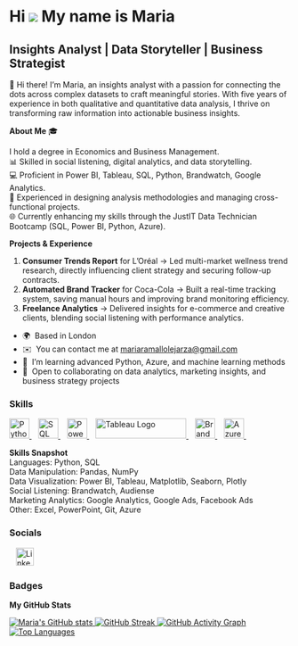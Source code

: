 Hi ![](https://user-images.githubusercontent.com/18350557/176309783-0785949b-9127-417c-8b55-ab5a4333674e.gif) My name is Maria
===========================================================================================================================

Insights Analyst | Data Storyteller | Business Strategist
---------------------------------------------------------

👋 Hi there! I’m Maria, an insights analyst with a passion for connecting the dots across complex datasets to craft meaningful stories. With five years of experience in both qualitative and quantitative data analysis, I thrive on transforming raw information into actionable business insights.

**About Me** 🎓

I hold a degree in Economics and Business Management.  
📊 Skilled in social listening, digital analytics, and data storytelling.  
💻 Proficient in Power BI, Tableau, SQL, Python, Brandwatch, Google Analytics.  
🧩 Experienced in designing analysis methodologies and managing cross-functional projects.  
🌐 Currently enhancing my skills through the JustIT Data Technician Bootcamp (SQL, Power BI, Python, Azure).

**Projects & Experience**

1. **Consumer Trends Report** for L’Oréal → Led multi-market wellness trend research, directly influencing client strategy and securing follow-up contracts.  
2. **Automated Brand Tracker** for Coca-Cola → Built a real-time tracking system, saving manual hours and improving brand monitoring efficiency.  
3. **Freelance Analytics** → Delivered insights for e-commerce and creative clients, blending social listening with performance analytics.

* 🌍  Based in London  
* ✉️  You can contact me at [mariaramallolejarza@gmail.com](mailto:mariaramallolejarza@gmail.com)  
* 🧠  I’m learning advanced Python, Azure, and machine learning methods  
* 🤝  Open to collaborating on data analytics, marketing insights, and business strategy projects

### Skills

<p align="left">
<a href="https://www.python.org/" target="_blank" rel="noreferrer">
<img src="https://raw.githubusercontent.com/danielcranney/readme-generator/main/public/icons/skills/python-colored.svg" width="36" height="36" alt="Python" />
</a>&nbsp;&nbsp;
<a href="https://www.microsoft.com/en-us/sql-server" target="_blank" rel="noreferrer">
<img src="https://raw.githubusercontent.com/danielcranney/readme-generator/main/public/icons/skills/mysql-colored.svg" width="36" height="36" alt="SQL" />
</a>&nbsp;&nbsp;
<a href="https://powerbi.microsoft.com/" target="_blank" rel="noreferrer">
<img src="https://cdn.worldvectorlogo.com/logos/power-bi.svg" width="36" height="36" alt="Power BI" />
</a>&nbsp;&nbsp;
<a href="https://www.tableau.com/" target="_blank" rel="noreferrer">
<img src="https://raw.githubusercontent.com/gilbarbara/logos/main/logos/tableau.svg" width="163" height="36" alt="Tableau Logo" />
</a>&nbsp;&nbsp;
<a href="https://www.brandwatch.com/" target="_blank" rel="noreferrer">
<img src="https://cdn.worldvectorlogo.com/logos/brandwatch.svg" width="36" height="36" alt="Brandwatch" />
</a>&nbsp;&nbsp;
<a href="https://azure.microsoft.com/" target="_blank" rel="noreferrer">
<img src="https://cdn.worldvectorlogo.com/logos/microsoft-azure-1.svg" width="36" height="36" alt="Azure" />
</a>&nbsp;&nbsp;
</p>

**Skills Snapshot**  
Languages: Python, SQL  
Data Manipulation: Pandas, NumPy  
Data Visualization: Power BI, Tableau, Matplotlib, Seaborn, Plotly  
Social Listening: Brandwatch, Audiense  
Marketing Analytics: Google Analytics, Google Ads, Facebook Ads  
Other: Excel, PowerPoint, Git, Azure

### Socials

<p align="left">
</picture>
</a>&nbsp;&nbsp;
<a href="https://www.linkedin.com/in/maria-ramallo-lejarza/" target="_blank" rel="noreferrer">
<img src="https://raw.githubusercontent.com/danielcranney/readme-generator/main/public/icons/socials/linkedin.svg" width="32" height="32" alt="LinkedIn" />
</a>
</p>

### Badges

<b>My GitHub Stats</b>

<a href="http://www.github.com/maria-ramallo">
<img src="https://github-readme-stats.vercel.app/api?username=maria-ramallo&show_icons=true&hide=&count_private=true&title_color=0891b2&text_color=ffffff&icon_color=0891b2&bg_color=1c1917&hide_border=true" alt="Maria's GitHub stats" />
</a>

<a href="http://www.github.com/maria-ramallo">
<img src="https://github-readme-streak-stats.herokuapp.com/?user=maria-ramallo&stroke=ffffff&background=1c1917&ring=0891b2&fire=0891b2&currStreakNum=ffffff&currStreakLabel=0891b2&sideNums=ffffff&sideLabels=ffffff&dates=ffffff&hide_border=true" alt="GitHub Streak" />
</a>

<a href="http://www.github.com/maria-ramallo">
<img src="https://github-readme-activity-graph.cyclic.app/graph?username=maria-ramallo&bg_color=1c1917&color=ffffff&line=0891b2&point=ffffff&area_color=1c1917&area=true&hide_border=true&custom_title=GitHub%20Commits%20Graph" alt="GitHub Activity Graph" />
</a>

<a href="https://github.com/maria-ramallo" align="left">
<img src="https://github-readme-stats.vercel.app/api/top-langs/?username=maria-ramallo&langs_count=10&title_color=0891b2&text_color=ffffff&icon_color=0891b2&bg_color=1c1917&hide_border=true&locale=en&custom_title=Top%20Languages" alt="Top Languages" />
</a>
